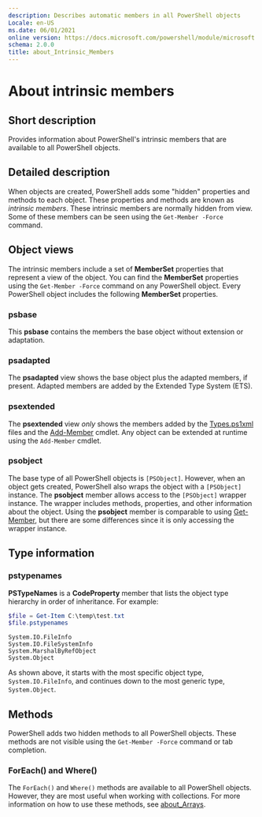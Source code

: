 ```yaml
---
description: Describes automatic members in all PowerShell objects
Locale: en-US
ms.date: 06/01/2021
online version: https://docs.microsoft.com/powershell/module/microsoft.powershell.core/about/about_Inrinsic_Members?view=powershell-7&WT.mc_id=ps-gethelp
schema: 2.0.0
title: about_Intrinsic_Members
---
```


# About intrinsic members

## Short description

Provides information about PowerShell's intrinsic members that are available to
all PowerShell objects.

## Detailed description

When objects are created, PowerShell adds some "hidden" properties and methods
to each object. These properties and methods are known as _intrinsic members_.
These intrinsic members are normally hidden from view. Some of these members
can be seen using the `Get-Member -Force` command.

## Object views

The intrinsic members include a set of **MemberSet** properties that represent
a view of the object. You can find the **MemberSet** properties using the
`Get-Member -Force` command on any PowerShell object. Every PowerShell object
includes the following **MemberSet** properties.

### psbase

This **psbase** contains the members the base object without extension or
adaptation.

### psadapted

The **psadapted** view shows the base object plus the adapted members, if
present. Adapted members are added by the Extended Type System (ETS).

### psextended

The **psextended** view _only_ shows the members added by the
[Types.ps1xml](about_Types.ps1xml.md) files and the
[Add-Member](xref:Microsoft.PowerShell.Utility.Add-Member) cmdlet. Any object
can be extended at runtime using the `Add-Member` cmdlet.

### psobject

The base type of all PowerShell objects is `[PSObject]`. However, when an
object gets created, PowerShell also wraps the object with a `[PSObject]`
instance. The **psobject** member allows access to the `[PSObject]` wrapper
instance. The wrapper includes methods, properties, and other information about
the object. Using the **psobject** member is comparable to using
[Get-Member](xref:Microsoft.PowerShell.Utility.Get-Member), but there are some
differences since it is only accessing the wrapper instance.

## Type information

### pstypenames

**PSTypeNames** is a **CodeProperty** member that lists the object type
hierarchy in order of inheritance. For example:

```powershell
$file = Get-Item C:\temp\test.txt
$file.pstypenames
```

```Output
System.IO.FileInfo
System.IO.FileSystemInfo
System.MarshalByRefObject
System.Object
```

As shown above, it starts with the most specific object type,
`System.IO.FileInfo`, and continues down to the most generic type,
`System.Object`.

## Methods

PowerShell adds two hidden methods to all PowerShell objects. These methods are
not visible using the `Get-Member -Force` command or tab completion.

### ForEach() and Where()

The `ForEach()` and `Where()` methods are available to all PowerShell
objects. However, they are most useful when working with collections. For more
information on how to use these methods, see [about_Arrays](about_Arrays.md).
